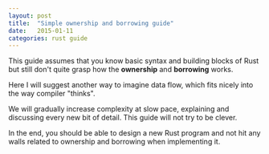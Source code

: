 ```yaml
---
layout: post
title:  "Simple ownership and borrowing guide"
date:   2015-01-11
categories: rust guide
---
```


This guide assumes that you know basic syntax and building blocks of Rust
but still don't quite grasp how the __ownership__ and __borrowing__ works.

Here I will suggest another way to imagine data flow, which fits
nicely into the way compiler "thinks".

We will gradually increase complexity at slow pace, explaining
and discussing every new bit of detail. This guide will not try to
be clever.

In the end, you should be able to design a new Rust program
and not hit any walls related to ownership and borrowing when
implementing it.
